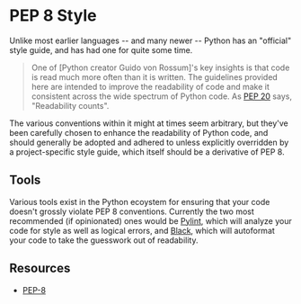 # PEP 8 Style

Unlike most earlier languages -- and many newer -- Python has an "official" style guide, and has had one for quite some time. 

> One of [Python creator Guido von Rossum]'s key insights is that code is read much more often than it is written. The guidelines provided here are intended to improve the readability of code and make it consistent across the wide spectrum of Python code. As [PEP 20](zen_of_python.md) says, "Readability counts".

The various conventions within it might at times seem arbitrary, but they've been carefully chosen to enhance the readability of Python code, and should generally be adopted and adhered to unless explicitly overridden by a project-specific style guide, which itself should be a derivative of PEP 8.

## Tools

Various tools exist in the Python ecoystem for ensuring that your code doesn't grossly violate PEP 8 conventions. Currently the two most recommended (if opinionated) ones would be [Pylint](https://www.pylint.org/), which will analyze your code for style as well as logical errors, and [Black](https://black.readthedocs.io/en/stable/), which will autoformat your code to take the guesswork out of readability.

## Resources

- [PEP-8](https://www.python.org/dev/peps/pep-0008/)
